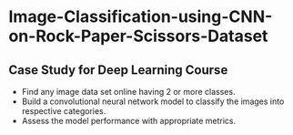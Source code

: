 # Image-Classification-using-CNN-on-Rock-Paper-Scissors-Dataset

## Case Study for Deep Learning Course

- Find any image data set online having 2 or more classes.
- Build a convolutional neural network model to classify the images into respective categories.
- Assess the model performance with appropriate metrics.
